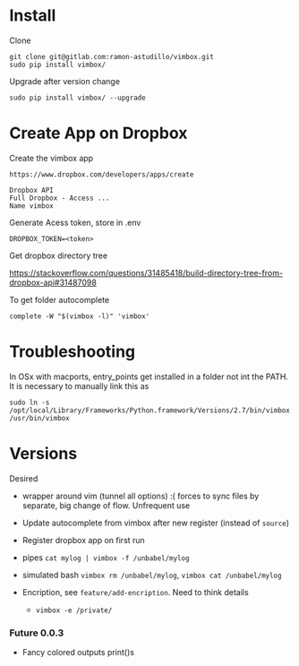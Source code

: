 # Install

Clone

    git clone git@gitlab.com:ramon-astudillo/vimbox.git
    sudo pip install vimbox/ 

Upgrade after version change

    sudo pip install vimbox/ --upgrade

# Create App on Dropbox

Create the vimbox app

    https://www.dropbox.com/developers/apps/create

    Dropbox API
    Full Dropbox - Access ...
    Name vimbox

Generate Acess token, store in .env

    DROPBOX_TOKEN=<token>

Get dropbox directory tree

https://stackoverflow.com/questions/31485418/build-directory-tree-from-dropbox-api#31487098

To get folder autocomplete

    complete -W "$(vimbox -l)" 'vimbox'

# Troubleshooting

In OSx with macports, entry_points get installed in a folder not int the PATH.
It is necessary to manually link this as

    sudo ln -s /opt/local/Library/Frameworks/Python.framework/Versions/2.7/bin/vimbox /usr/bin/vimbox

# Versions

Desired


* wrapper around vim (tunnel all options) 
    :( forces to sync files by separate, big change of flow. Unfrequent use

* Update autocomplete from vimbox after new register (instead of `source`)

* Register dropbox app on first run

* pipes `cat mylog | vimbox -f /unbabel/mylog`

* simulated bash `vimbox rm /unbabel/mylog`, `vimbox cat /unbabel/mylog`

* Encription, see `feature/add-encription`. Need to think details 
    - `vimbox -e /private/` 

### Future 0.0.3

* Fancy colored outputs print()s
